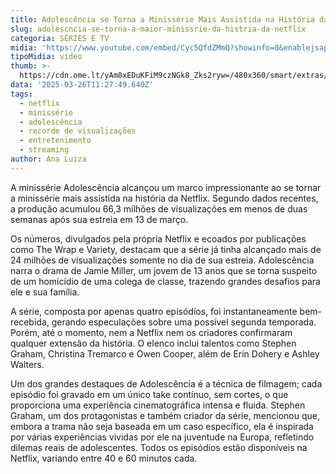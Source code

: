 ```yaml
---
title: Adolescência se Torna a Minissérie Mais Assistida na História da Netflix
slug: adolescncia-se-torna-a-maior-minissrie-da-histria-da-netflix
categoria: SÉRIES E TV
midia: 'https://www.youtube.com/embed/Cyc5QfdZMmQ?showinfo=0&enablejsapi=1'
tipoMidia: video
thumb: >-
  https://cdn.ome.lt/yAm8xEDuKFiM9czNGk8_Zks2ryw=/480x360/smart/extras/conteudos/01_H6OPnkj.jpg
data: '2025-03-26T11:27:49.640Z'
tags:
  - netflix
  - minissérie
  - adolescência
  - recorde de visualizações
  - entretenimento
  - streaming
author: Ana Luiza
---
```


A minissérie Adolescência alcançou um marco impressionante ao se tornar a minissérie mais assistida na história da Netflix. Segundo dados recentes, a produção acumulou 66,3 milhões de visualizações em menos de duas semanas após sua estreia em 13 de março.

Os números, divulgados pela própria Netflix e ecoados por publicações como The Wrap e Variety, destacam que a série já tinha alcançado mais de 24 milhões de visualizações somente no dia de sua estreia. Adolescência narra o drama de Jamie Miller, um jovem de 13 anos que se torna suspeito de um homicídio de uma colega de classe, trazendo grandes desafios para ele e sua família.

A série, composta por apenas quatro episódios, foi instantaneamente bem-recebida, gerando especulações sobre uma possível segunda temporada. Porém, até o momento, nem a Netflix nem os criadores confirmaram qualquer extensão da história. O elenco inclui talentos como Stephen Graham, Christina Tremarco e Owen Cooper, além de Erin Dohery e Ashley Walters.

Um dos grandes destaques de Adolescência é a técnica de filmagem; cada episódio foi gravado em um único take contínuo, sem cortes, o que proporciona uma experiência cinematográfica intensa e fluida. Stephen Graham, um dos protagonistas e também criador da série, mencionou que, embora a trama não seja baseada em um caso específico, ela é inspirada por várias experiências vividas por ele na juventude na Europa, refletindo dilemas reais de adolescentes. Todos os episódios estão disponíveis na Netflix, variando entre 40 e 60 minutos cada.
